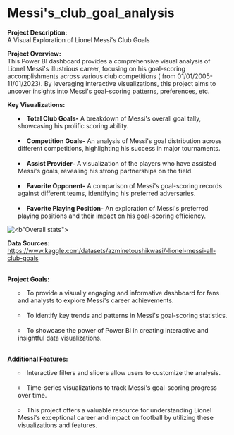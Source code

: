 # Messi's_club_goal_analysis 
<b>Project Description:</b> <br>A Visual Exploration of Lionel Messi's Club Goals

<b>Project Overview:</b><br>
This Power BI dashboard provides a comprehensive visual analysis of Lionel Messi's illustrious career, focusing on his goal-scoring accomplishments across various club competitions ( from 01/01/2005-11/01/2023). By leveraging interactive visualizations, this project aims to uncover insights into Messi's goal-scoring patterns, preferences, etc.

<b>Key Visualizations:</b><br>
<ul style="list-style-type: square; list-style-position: inside;">
<p><li><b>Total Club Goals-</b> A breakdown of Messi's overall goal tally, showcasing his prolific scoring ability.</li><br>
<li><b>Competition Goals-</b> An analysis of Messi's goal distribution across different competitions, highlighting his success in major tournaments.</li><br>
<li><b>Assist Provider-</b> A visualization of the players who have assisted Messi's goals, revealing his strong partnerships on the field.</li><br>
<li><b>Favorite Opponent-</b> A comparison of Messi's goal-scoring records against different teams, identifying his preferred adversaries.</li><br>
<li><b>Favorite Playing Position-</b> An exploration of Messi's preferred playing positions and their impact on his goal-scoring efficiency.</li><p>
</ul>
<img src="C:\Users\Dell\Pictures\Screenshots\Screenshot (295).png" alt=<b>"Overall stats"></b>

<b>Data Sources:<br></b> https://www.kaggle.com/datasets/azminetoushikwasi/-lionel-messi-all-club-goals<br><br>

<b>Project Goals:</b><br>
<ul style="list-style-type: circle; list-style-position: inside;">
<li>To provide a visually engaging and informative dashboard for fans and analysts to explore Messi's career achievements.</li><br>
<li>To identify key trends and patterns in Messi's goal-scoring statistics.</li><br>
<li>To showcase the power of Power BI in creating interactive and insightful data visualizations.</li><br>
</ul>

<b>Additional Features:</b><br>
<ul style="list-style-type: circle; list-style-position: inside;">
<li>Interactive filters and slicers allow users to customize the analysis.</li><br>
<li>Time-series visualizations to track Messi's goal-scoring progress over time.</li><br>
<li>This project offers a valuable resource for understanding Lionel Messi's exceptional career and impact on football by utilizing these visualizations and features.</li><br>
</ul>
